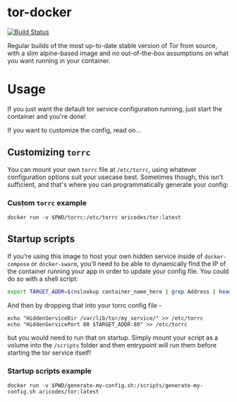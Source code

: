 # tor-docker

[![Build Status](https://drone.aricodes.net/api/badges/aricodes-oss/tor-docker/status.svg)](https://drone.aricodes.net/aricodes-oss/tor-docker)

Regular builds of the most up-to-date stable version of Tor from source, with a slim alpine-based image and no out-of-the-box assumptions on what you want running in your container.

# Usage

If you just want the default tor service configuration running, just start the container and you're done!

If you want to customize the config, read on...

## Customizing `torrc`

You can mount your own `torrc` file at `/etc/torrc`, using whatever configuration options suit your usecase best. Sometimes though, this isn't sufficient, and that's where you can programmatically generate your config:

### Custom `torrc` example

`docker run -v $PWD/torrc:/etc/torrc aricodes/tor:latest`

## Startup scripts

If you're using this image to host your own hidden service inside of `docker-compose` or `docker-swarm`, you'll need to be able to dynamically find the IP of the container running your app in order to update your config file. You could do so with a shell script:

```sh
export TARGET_ADDR=$(nslookup container_name_here | grep Address | head -n2 | tail -n1 | cut -d' ' -f2)
```

And then by dropping that into your torrc config file -

```
echo "HiddenServiceDir /var/lib/tor/my_service/" >> /etc/torrc
echo "HiddenServicePort 80 $TARGET_ADDR:80" >> /etc/torrc
```

but you would need to run that on startup. Simply mount your script as a volume into the `/scripts` folder and then entrypoint will run them before starting the tor service itself!

### Startup scripts example

`docker run -v $PWD/generate-my-config.sh:/scripts/generate-my-config.sh aricodes/tor:latest`
